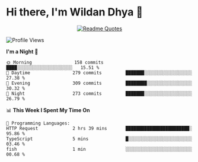 # Hi there, I'm Wildan Dhya 👋 

<div align="center">
  <a href="https://github.com/piyushsuthar/github-readme-quotes">
    <img src="https://quotes-github-readme.vercel.app/api?quote=Try%2C%20Fail%2C%20Retry&author=unknown&type=vertical&theme=dark" alt="Readme Quotes">
  </a>
</div>

<!--START_SECTION:waka-->
![Profile Views](http://img.shields.io/badge/Profile%20Views-0-blue)

**I'm a Night 🦉** 

```text
🌞 Morning                158 commits         ████░░░░░░░░░░░░░░░░░░░░░   15.51 % 
🌆 Daytime                279 commits         ███████░░░░░░░░░░░░░░░░░░   27.38 % 
🌃 Evening                309 commits         ████████░░░░░░░░░░░░░░░░░   30.32 % 
🌙 Night                  273 commits         ███████░░░░░░░░░░░░░░░░░░   26.79 % 
```


📊 **This Week I Spent My Time On** 

```text
💬 Programming Languages: 
HTTP Request             2 hrs 39 mins       ████████████████████████░   95.86 % 
TypeScript               5 mins              █░░░░░░░░░░░░░░░░░░░░░░░░   03.46 % 
fish                     1 min               ░░░░░░░░░░░░░░░░░░░░░░░░░   00.68 % 
```


<!--END_SECTION:waka-->

<!--## GitHub Stats-->
<!--![Top Languages](https://github-readme-stats.vercel.app/api/top-langs/?username=wildandhya&layout=compact&theme=dracula)-->











